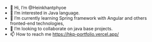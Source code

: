- 👋 Hi, I’m @Heinkhantphyoe
- 👀 I’m interested in Java language.
- 🌱 I’m currently learning  Spring framework with Angular and others fronted-end technologies,
- 💞️ I’m looking to collaborate on java base projects.
- 📫 How to reach me https://hkp-portfolio.vercel.app/
<!---
Heinkhantphyoe/Heinkhantphyoe is a ✨ special ✨ repository because its `README.md` (this file) appears on your GitHub profile.
You can click the Preview link to take a look at your changes.
--->
